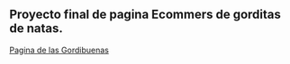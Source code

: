 ## Proyecto final de pagina Ecommers de gorditas de natas.

[Pagina de las Gordibuenas](https://lasgordibuenas.netlify.app/)
